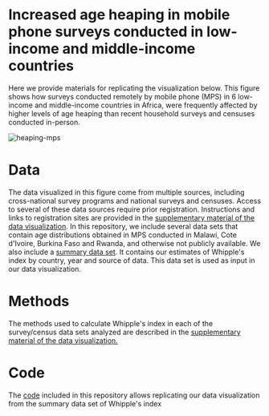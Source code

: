 # Increased age heaping in mobile phone surveys conducted in low-income and middle-income countries

Here we provide materials for replicating the visualization below. This figure shows how surveys conducted remotely by mobile phone (MPS) in 6 low-income and middle-income countries in Africa, were frequently affected by higher levels of age heaping than recent household surveys and censuses conducted in-person.

![heaping-mps](https://user-images.githubusercontent.com/76268216/205479067-c42da785-b0a2-42fe-86f1-e67135f508d2.png)

# Data

The data visualized in this figure come from multiple sources, including cross-national survey programs and national surveys and censuses. Access to several of these data sources require prior registration. Instructions and links to registration sites are provided in the [supplementary material of the data visualization](https://github.com/shelleringer/heaping-mps/blob/main/Heaping-methods-12042022sh.docx). In this repository, we include several data sets that contain age distributions obtained in MPS conducted in Malawi, Cote d'Ivoire, Burkina Faso and Rwanda, and otherwise not publicly available. We also include a [summary data set](https://github.com/shelleringer/heaping-mps/blob/main/heaping-series.csv). It contains our estimates of Whipple's index by country, year and source of data. This data set is used as input in our data visualization.

# Methods

The methods used to calculate Whipple's index in each of the survey/census data sets analyzed are described in the [supplementary material of the data visualization.](https://github.com/shelleringer/heaping-mps/blob/main/Heaping-methods-12042022sh.docx)

# Code

The [code](https://github.com/shelleringer/heaping-mps/blob/main/heaping_visualization.R) included in this repository allows replicating our data visualization from the summary data set of Whipple's index


